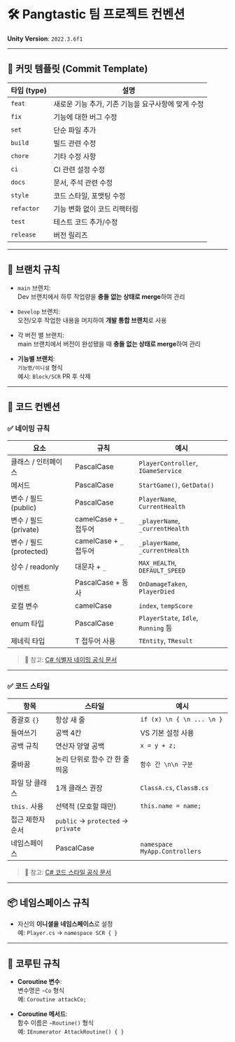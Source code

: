 # 🛠 Pangtastic 팀 프로젝트 컨벤션

**Unity Version**: `2022.3.6f1`

---

## 📌 커밋 템플릿 (Commit Template)

|타입 (type)|설명|
|---|---|
|`feat`|새로운 기능 추가, 기존 기능을 요구사항에 맞게 수정|
|`fix`|기능에 대한 버그 수정|
|`set`|단순 파일 추가|
|`build`|빌드 관련 수정|
|`chore`|기타 수정 사항|
|`ci`|CI 관련 설정 수정|
|`docs`|문서, 주석 관련 수정|
|`style`|코드 스타일, 포맷팅 수정|
|`refactor`|기능 변화 없이 코드 리팩터링|
|`test`|테스트 코드 추가/수정|
|`release`|버전 릴리즈|

---

## 🌿 브랜치 규칙

- `main` 브랜치:  
    Dev 브랜치에서 하루 작업량을 **충돌 없는 상태로 merge**하여 관리
    
- `Develop` 브랜치:  
    오전/오후 작업한 내용을 머지하여 **개발 통합 브랜치**로 사용

- 각 버전 별 브랜치:  
    main 브랜치에서 버전이 완성됐을 때 **충돌 없는 상태로 merge**하여 관리
    
- **기능별 브랜치**:  
    `기능명/이니셜` 형식  
    예시: `Block/SCR`
      PR 후 삭제
    

---

## 🧱 코드 컨벤션

### ✅ 네이밍 규칙

|요소|규칙|예시|
|---|---|---|
|클래스 / 인터페이스|PascalCase|`PlayerController`, `IGameService`|
|메서드|PascalCase|`StartGame()`, `GetData()`|
|변수 / 필드 (public)|PascalCase|`PlayerName`, `CurrentHealth`|
|변수 / 필드 (private)|camelCase + `_` 접두어|`_playerName`, `_currentHealth`|
|변수 / 필드 (protected)|camelCase + `_` 접두어|`_playerName`, `_currentHealth`|
|상수 / readonly|대문자 + `_`|`MAX_HEALTH`, `DEFAULT_SPEED`|
|이벤트|PascalCase + 동사|`OnDamageTaken`, `PlayerDied`|
|로컬 변수|camelCase|`index`, `tempScore`|
|enum 타입|PascalCase|`PlayerState`, `Idle`, `Running` 등|
|제네릭 타입|T 접두어 사용|`TEntity`, `TResult`|

> 🔗 참고: [C# 식별자 네이밍 공식 문서](https://learn.microsoft.com/ko-kr/dotnet/csharp/fundamentals/coding-style/identifier-names)

---

### ✅ 코드 스타일

|항목|스타일|예시|
|---|---|---|
|중괄호 `{}`|항상 새 줄|`if (x) \n { \n ... \n }`|
|들여쓰기|공백 4칸|VS 기본 설정 사용|
|공백 규칙|연산자 양옆 공백|`x = y + z;`|
|줄바꿈|논리 단위로 함수 간 한 줄 띄움|`함수 간 \n\n 구분`|
|파일 당 클래스|1개 클래스 권장|`ClassA.cs`, `ClassB.cs`|
|`this.` 사용|선택적 (모호할 때만)|`this.name = name;`|
|접근 제한자 순서|`public` → `protected` → `private`||
|네임스페이스|PascalCase|`namespace MyApp.Controllers`|

> 🔗 참고: [C# 코드 스타일 공식 문서](https://learn.microsoft.com/ko-kr/dotnet/csharp/fundamentals/coding-style/coding-conventions)

---

## 📦 네임스페이스 규칙

- 자신의 **이니셜을 네임스페이스**로 설정  
    예: `Player.cs` → `namespace SCR { }`
    

---

## 🔁 코루틴 규칙

- **Coroutine 변수**:  
    변수명은 `~Co` 형식  
    예: `Coroutine attackCo;`
    
- **Coroutine 메서드**:  
    함수 이름은 `~Routine()` 형식  
    예: `IEnumerator AttackRoutine() { }`
